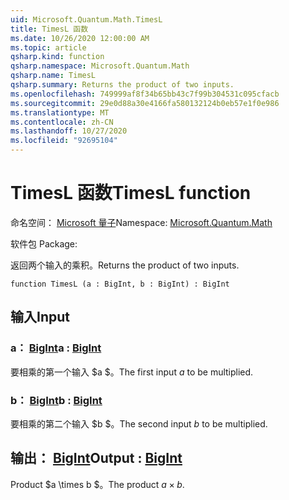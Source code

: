 ```yaml
---
uid: Microsoft.Quantum.Math.TimesL
title: TimesL 函数
ms.date: 10/26/2020 12:00:00 AM
ms.topic: article
qsharp.kind: function
qsharp.namespace: Microsoft.Quantum.Math
qsharp.name: TimesL
qsharp.summary: Returns the product of two inputs.
ms.openlocfilehash: 749999af8f34b65bb43c7f99b304531c095cfacb
ms.sourcegitcommit: 29e0d88a30e4166fa580132124b0eb57e1f0e986
ms.translationtype: MT
ms.contentlocale: zh-CN
ms.lasthandoff: 10/27/2020
ms.locfileid: "92695104"
---
```

# <a name="timesl-function"></a><span data-ttu-id="1a6cb-102">TimesL 函数</span><span class="sxs-lookup"><span data-stu-id="1a6cb-102">TimesL function</span></span>

<span data-ttu-id="1a6cb-103">命名空间： [Microsoft 量子](xref:Microsoft.Quantum.Math)</span><span class="sxs-lookup"><span data-stu-id="1a6cb-103">Namespace: [Microsoft.Quantum.Math](xref:Microsoft.Quantum.Math)</span></span>

<span data-ttu-id="1a6cb-104">软件包 [](https://nuget.org/packages/)</span><span class="sxs-lookup"><span data-stu-id="1a6cb-104">Package: [](https://nuget.org/packages/)</span></span>


<span data-ttu-id="1a6cb-105">返回两个输入的乘积。</span><span class="sxs-lookup"><span data-stu-id="1a6cb-105">Returns the product of two inputs.</span></span>

```qsharp
function TimesL (a : BigInt, b : BigInt) : BigInt
```


## <a name="input"></a><span data-ttu-id="1a6cb-106">输入</span><span class="sxs-lookup"><span data-stu-id="1a6cb-106">Input</span></span>

### <a name="a--bigint"></a><span data-ttu-id="1a6cb-107">a： [BigInt](xref:microsoft.quantum.lang-ref.bigint)</span><span class="sxs-lookup"><span data-stu-id="1a6cb-107">a : [BigInt](xref:microsoft.quantum.lang-ref.bigint)</span></span>

<span data-ttu-id="1a6cb-108">要相乘的第一个输入 $a $。</span><span class="sxs-lookup"><span data-stu-id="1a6cb-108">The first input $a$ to be multiplied.</span></span>


### <a name="b--bigint"></a><span data-ttu-id="1a6cb-109">b： [BigInt](xref:microsoft.quantum.lang-ref.bigint)</span><span class="sxs-lookup"><span data-stu-id="1a6cb-109">b : [BigInt](xref:microsoft.quantum.lang-ref.bigint)</span></span>

<span data-ttu-id="1a6cb-110">要相乘的第二个输入 $b $。</span><span class="sxs-lookup"><span data-stu-id="1a6cb-110">The second input $b$ to be multiplied.</span></span>



## <a name="output--bigint"></a><span data-ttu-id="1a6cb-111">输出： [BigInt](xref:microsoft.quantum.lang-ref.bigint)</span><span class="sxs-lookup"><span data-stu-id="1a6cb-111">Output : [BigInt](xref:microsoft.quantum.lang-ref.bigint)</span></span>

<span data-ttu-id="1a6cb-112">Product $a \times b $。</span><span class="sxs-lookup"><span data-stu-id="1a6cb-112">The product $a \times b$.</span></span>